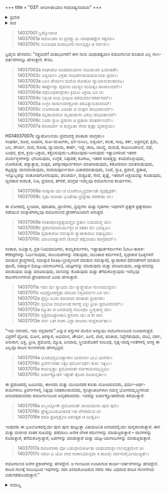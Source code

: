 +++
title = "037: ಅನುಗೀತಾಯಾಂ ಗುರುಶಿಷ್ಯಸಂವಾದಃ"
+++

<details><summary>ಪ್ರವೇಶ</summary>


।।   ಓಂ ಓಂ ನಮೋ ನಾರಾಯಣಾಯ।।   ಶ್ರೀ ವೇದವ್ಯಾಸಾಯ ನಮಃ ।।

ಶ್ರೀ ಕೃಷ್ಣದ್ವೈಪಾಯನ ವೇದವ್ಯಾಸ ವಿರಚಿತ  

**ಶ್ರೀ ಮಹಾಭಾರತ**

**ಅಶ್ವಮೇಧಿಕ ಪರ್ವ**

**ಅಶ್ವಮೇಧಿಕ ಪರ್ವ**

**ಅಧ್ಯಾಯ 37**


</details>

<details><summary>ಸಾರ</summary>

ಕೃಷ್ಣನು ಅರ್ಜುನನಿಗೆ ಮೋಕ್ಷ ವಿಷಯಕ ಗುರು-ಶಿಷ್ಯರ ಸಂವಾದವನ್ನು ಮುಂದುವರಿಸಿ ಹೇಳಿದುದು (1-17).


</details>



> 14037001 ಬ್ರಹ್ಮೋವಾಚ  
14037001a ರಜೋಽಹಂ ವಃ ಪ್ರವಕ್ಷ್ಯಾಮಿ ಯಾಥಾತಥ್ಯೇನ ಸತ್ತಮಾಃ।  
14037001c ನಿಬೋಧತ ಮಹಾಭಾಗಾ ಗುಣವೃತ್ತಂ ಚ ಸರ್ವಶಃ।।

ಬ್ರಹ್ಮನು ಹೇಳಿದನು: “ಸತ್ತಮರೇ! ಮಹಾಭಾಗರೇ! ಈಗ ನಾನು ಯಥಾತಥ್ಯವಾಗಿ ರಜೋಗುಣದ ಕುರಿತಾದ ಎಲ್ಲ ಗುಣ-ವರ್ತನೆಗಳನ್ನೂ ಹೇಳುತ್ತೇನೆ. ಕೇಳಿರಿ.

> 14037002a ಸಂಘಾತೋ ರೂಪಮಾಯಾಸಃ ಸುಖದುಃಖೇ ಹಿಮಾತಪೌ।  
14037002c ಐಶ್ವರ್ಯಂ ವಿಗ್ರಹಃ ಸಂಧಿರ್ಹೇತುವಾದೋಽರತಿಃ ಕ್ಷಮಾ।।  
14037003a ಬಲಂ ಶೌರ್ಯಂ ಮದೋ ರೋಷೋ ವ್ಯಾಯಾಮಕಲಹಾವಪಿ।  
14037003c ಈರ್ಷ್ಯೇಪ್ಸಾ ಪೈಶುನಂ ಯುದ್ಧಂ ಮಮತ್ವಂ ಪರಿಪಾಲನಮ್।।  
14037004a ವಧಬಂಧಪರಿಕ್ಲೇಶಾಃ ಕ್ರಯೋ ವಿಕ್ರಯ ಏವ ಚ।  
14037004c ನಿಕೃಂತ ಚಿಂಧಿ ಭಿಂಧೀತಿ ಪರಮರ್ಮಾವಕರ್ತನಮ್।।  
14037005a ಉಗ್ರಂ ದಾರುಣಮಾಕ್ರೋಶಃ ಪರವಿತ್ತಾನುಶಾಸನಮ್।  
14037005c ಲೋಕಚಿಂತಾ ವಿಚಿಂತಾ ಚ ಮತ್ಸರಃ ಪರಿಭಾಷಣಮ್।।  
14037006a ಮೃಷಾವಾದೋ ಮೃಷಾದಾನಂ ವಿಕಲ್ಪಃ ಪರಿಭಾಷಣಮ್।  
14037006c ನಿಂದಾ ಸ್ತುತಿಃ ಪ್ರಶಂಸಾ ಚ ಪ್ರತಾಪಃ ಪರಿತರ್ಪಣಮ್।।  
14037007a ಪರಿಚರ್ಯಾ ಚ ಶುಶ್ರೂಷಾ ಸೇವಾ ತೃಷ್ಣಾ ವ್ಯಪಾಶ್ರಯಃ।

HG14037007c ವ್ಯೂಹೋಽನಯಃ ಪ್ರಮಾದಶ್ಚ ಪರಿತಾಪಃ ಪರಿಗ್ರಹಃ।।  
ಸಂಘರ್ಷ, ರೂಪ, ಆಯಾಸ, ಸುಖ-ದುಃಖಗಳು, ಛಳಿ-ಬಿಸಿಲು, ಐಶ್ವರ್ಯ, ಕಲಹ, ಸಂಧಿ, ತರ್ಕ, ಅಪ್ರಸನ್ನತೆ, ಕ್ಷಮೆ, ಬಲ, ಶೌರ್ಯ, ಮದ, ರೋಷ, ವ್ಯಾಯಾಮ, ಈರ್ಷೆ, ಇಚ್ಛೆ, ಚಾಡಿ, ಯುದ್ಧ, ಮಮತೆ, ಕುಟುಂಬಪಾಲನೆ, ವಧೆ, ಬಂಧನ, ಕ್ಲೇಶ, ಕ್ರಯ-ವಿಕ್ರಯ, ಕತ್ತರಿಸುವುದು-ಒಡೆಯುವುದು-ಸೀಳುವುದು ಇತ್ಯಾದಿಗಳಿಂದ ಇತರರ ಮರ್ಮಸ್ಥಳಗಳನ್ನು ಭೇದಿಸುವುದು, ಉಗ್ರತೆ, ನಿಷ್ಠುರತೆ, ಕೂಗಾಟ, ಇತರರ ಸಂಪತ್ತನ್ನು ಕಸಿದುಕೊಳ್ಳುವುದು, ಲೋಕಚಿಂತೆ, ಪಶ್ಚಾತ್ತಾಪ, ಮತ್ಸರ, ತಿರಸ್ಕಾರಪೂರ್ವಕವಾಗಿ ಮಾತನಾಡುವುದು, ಕಠೋರವಾಗಿ ಮಾತನಾಡುವುದು, ಕೆಟ್ಟದ್ದನ್ನು ದಾನಮಾಡುವುದು, ಸಂಶಯಪೂರ್ಣವಾಗಿ ವಿಚಾರಮಾಡುವುದು, ನಿಂದೆ, ಸ್ತುತಿ, ಪ್ರಶಂಸೆ, ಪ್ರತಾಪ, ಇನ್ನೊಬ್ಬರನ್ನು ಸಂತೋಷಗೊಳಿಸುವುದು, ಪರಿಚರ್ಯೆ, ಶುಶ್ರೂಷೆ, ಸೇವೆ, ತೃಷ್ಣೆ, ಇತರರಿಗೆ ಆಶ್ರಯವನ್ನು ಕೊಡುವುದು, ವ್ಯವಹಾರ ಕುಶಲತೆ, ನೀತಿ, ಪ್ರಮಾದ, ತೆಗಳಿಕೆ, ಪರಿಗ್ರಹ ಇವೆಲ್ಲವೂ ರಜೋಗುಣದ ಕಾರ್ಯಗಳು.

> 14037008a ಸಂಸ್ಕಾರಾ ಯೇ ಚ ಲೋಕೇಽಸ್ಮಿನ್ಪ್ರವರ್ತಂತೇ ಪೃಥಕ್ಪೃಥಕ್।  
14037008c ನೃಷು ನಾರೀಷು ಭೂತೇಷು ದ್ರವ್ಯೇಷು ಶರಣೇಷು ಚ।।

ಈ ಲೋಕದಲ್ಲಿ ಸ್ತ್ರೀಯರು, ಪುರುಷರು, ಪ್ರಾಣಿಗಳು, ದ್ರವ್ಯಗಳು ಮತ್ತು ಗೃಹಗಳು ಇವುಗಳಿಗೆ ಪ್ರತ್ಯೇಕ ಪ್ರತ್ಯೇಕವಾಗಿ ನಡೆಯುವ ಸಂಸ್ಕಾರಗಳೆಲ್ಲವೂ ರಜೋಗುಣದ ಪ್ರೇರಣೆಯಿಂದಲೇ ಆಗುತ್ತದೆ.

> 14037009a ಸಂತಾಪೋಽಪ್ರತ್ಯಯಶ್ಚೈವ ವ್ರತಾನಿ ನಿಯಮಾಶ್ಚ ಯೇ।  
14037009c ಪ್ರದಾನಮಾಶೀರ್ಯುಕ್ತಂ ಚ ಸತತಂ ಮೇ ಭವತ್ವಿತಿ।।  
14037010a ಸ್ವಧಾಕಾರೋ ನಮಸ್ಕಾರಃ ಸ್ವಾಹಾಕಾರೋ ವಷಟ್ಕ್ರಿಯಾ।  
14037010c ಯಾಜನಾಧ್ಯಾಪನೇ ಚೋಭೇ ತಥೈವಾಹುಃ ಪರಿಗ್ರಹಮ್।।

ಸಂತಾಪ, ಅವಿಶ್ವಾಸ, ವ್ರತ-ನಿಯಮಾದಿಗಳು, ಕಾಮ್ಯಕರ್ಮಗಳು, ಇಷ್ಟಾಪೂರ್ತಕರ್ಮಗಳು (ಬಾವಿ-ತಟಾಕ-ಕೆರೆಕಟ್ಟೆಗಳನ್ನು ನಿರ್ಮಿಸುವುದು, ಸಾಲುಮರಗಳನ್ನು ನೆಡುವುದು, ಮುಂತಾದ ಕರ್ಮಗಳು), ಸ್ವಧಾಕಾರ (ಪಿತೃಗಳಿಗೆ ಮಾಡುವ ಶ್ರಾದ್ಧಗಳು), ನಮಸ್ಕಾರ (ಅತಿಥಿ-ಬ್ರಾಹ್ಮಣರಿಗೆ ಮಾಡುವ ನಮಸ್ಕಾರ), ಸ್ವಾಹಾಕಾರ (ದೇವತೆಗಳಿಗೆ ಮಾಡುವ ಪೂಜೆ), ವಷಟ್ಕಾರ (ಯಜ್ಞ-ಯಾಗಾದಿಗಳು), ಯಜ್ಞಗಳನ್ನು ಮಾಡುವುದು ಮತ್ತು ಮಾಡಿಸುವುದು, ಅಧ್ಯಾಪನವನ್ನು ಮಾಡುವುದು ಮತ್ತು ಮಾಡಿಸುವುದು, ದಾನವನ್ನು ಕೊಡುವುದು ಮತ್ತು ತೆಗೆದುಕೊಳ್ಳುವುದು ಇವೆಲ್ಲವೂ ರಾಜಸಗುಣಗಳಿಂದ ಪ್ರೇರಿತವಾಗಿವೆ ಎಂದು ಹೇಳುತ್ತಾರೆ.

> 14037011a ಇದಂ ಮೇ ಸ್ಯಾದಿದಂ ಮೇ ಸ್ಯಾತ್ಸ್ನೇಹೋ ಗುಣಸಮುದ್ಭವಃ।  
14037011c ಅಭಿದ್ರೋಹಸ್ತಥಾ ಮಾಯಾ ನಿಕೃತಿರ್ಮಾನ ಏವ ಚ।।  
14037012a ಸ್ತೈನ್ಯಂ ಹಿಂಸಾ ಪರೀವಾದಃ ಪರಿತಾಪಃ ಪ್ರಜಾಗರಃ।  
14037012c ಸ್ತಂಭೋ ದಂಭೋಽಥ ರಾಗಶ್ಚ ಭಕ್ತಿಃ ಪ್ರೀತಿಃ ಪ್ರಮೋದನಮ್।।  
14037013a ದ್ಯೂತಂ ಚ ಜನವಾದಶ್ಚ ಸಂಬಂಧಾಃ ಸ್ತ್ರೀಕೃತಾಶ್ಚ ಯೇ।  
14037013c ನೃತ್ತವಾದಿತ್ರಗೀತಾನಿ ಪ್ರಸಂಗಾ ಯೇ ಚ ಕೇ ಚನ।  
14037013e ಸರ್ವ ಏತೇ ಗುಣಾ ವಿಪ್ರಾ ರಾಜಸಾಃ ಸಂಪ್ರಕೀರ್ತಿತಾಃ।।

“ಇದು ನನಗಿರಲಿ, ಇದು ನನ್ನದಾಗಲಿ” ಎನ್ನುವ ವಸ್ತುಗಳ ಮೇಲಿನ ಆಸಕ್ತಿಯು ರಜೋಗುಣದಿಂದ ಉಂಟಾಗುತ್ತದೆ. ವಿಪ್ರರೇ! ದ್ರೋಹ, ಮೋಸ, ತಿರಸ್ಕಾರ, ಅಭಿಮಾನ, ಚೌರ್ಯ, ಹಿಂಸೆ, ವಾದ, ಪರಿತಾಪ, ನಿದ್ದೆಗೆಡುವುದು, ದಂಭ, ದರ್ಪ, ಅನುರಾಗ, ಭಕ್ತಿ, ಪ್ರೀತಿ, ಪ್ರಮೋದ, ದ್ಯೂತ, ಜನವಾದ, ಸ್ತ್ರೀಯರೊಡನೆ ಸಂಬಂಧ, ನೃತ್ಯ-ವಾದ್ಯ-ಗೀತೆಗಳಲ್ಲಿ ಆಸಕ್ತಿ ಈ ಎಲ್ಲವೂ ರಾಜಸ ಗುಣಗಳೆಂದು ಹೇಳಲ್ಪಟ್ಟಿವೆ.

> 14037014a ಭೂತಭವ್ಯಭವಿಷ್ಯಾಣಾಂ ಭಾವಾನಾಂ ಭುವಿ ಭಾವನಾಃ।  
14037014c ತ್ರಿವರ್ಗನಿರತಾ ನಿತ್ಯಂ ಧರ್ಮೋಽರ್ಥಃ ಕಾಮ ಇತ್ಯಪಿ।।  
14037015a ಕಾಮವೃತ್ತಾಃ ಪ್ರಮೋದಂತೇ ಸರ್ವಕಾಮಸಮೃದ್ಧಿಭಿಃ।  
14037015c ಅರ್ವಾಕ್ಸ್ರೋತಸ ಇತ್ಯೇತೇ ತೈಜಸಾ ರಜಸಾವೃತಾಃ।।

ಈ ಪ್ರಪಂಚದಲ್ಲಿ ಹಿಂದಿನದು, ಈಗಿನದು ಮತ್ತು ಮುಂದಿನದರ ಕುರಿತು ಯೋಚಿಸುವವರು, ಧರ್ಮ-ಅರ್ಥ-ಕಾಮಗಳೆಂಬ ತ್ರಿವರ್ಗಗಳಲ್ಲಿ ನಿತ್ಯವೂ ನಿರತರಾಗಿರುವವರು, ಸ್ವೇಚ್ಛಾಚಾರಿಗಳಾಗಿ ಸಮಸ್ತ ಭೋಗಸಮೃದ್ಧಿಗಳಿಂದ ಆನಂದಪಡುವವರು ರಜೋಗುಣದಿಂದ ಆವೃತರಾದವರು. ಇವರನ್ನು ಅರ್ವಾಕ್ಸ್ರೋತಸರೆಂದು ಕರೆಯುತ್ತಾರೆ.

> 14037016a ಅಸ್ಮಿಽಲ್ಲೋಕೇ ಪ್ರಮೋದಂತೇ ಜಾಯಮಾನಾಃ ಪುನಃ ಪುನಃ।  
14037016c ಪ್ರೇತ್ಯಭಾವಿಕಮೀಹಂತ ಇಹ ಲೌಕಿಕಮೇವ ಚ।  
14037016e ದದತಿ ಪ್ರತಿಗೃಹ್ಣಂತಿ ಜಪಂತ್ಯಥ ಚ ಜುಹ್ವತಿ।।

ಇಂಥವರು ಈ ಭೂಲೋಕದಲ್ಲಿಯೇ ಪುನಃ ಪುನಃ ಹುಟ್ಟುತ್ತಾ ವಿಷಯಜನಿತ ಆನಂದದಲ್ಲಿಯೇ ಮಗ್ನರಾಗಿರುತ್ತಾರೆ. ಈಗ ಮತ್ತು ಮರಣದ ನಂತರ ಸುಖವನ್ನು ಪಡೆಯಲು ಅನೇಕ ಲೌಕಿಕ ಕರ್ಮಗಳನ್ನು ಮಾಡುತ್ತಿರುತ್ತಾರೆ – ದಾನಗಳನ್ನು ಕೊಡುತ್ತಾರೆ, ತೆಗೆದುಕೊಳ್ಳುತ್ತಾರೆ, ಜಪಗಳನ್ನು ಮಾಡುತ್ತಾರೆ ಮತ್ತು ಯಜ್ಞ-ಯಾಗಾದಿಗಳನ್ನು ಮಾಡುತ್ತಿರುತ್ತಾರೆ.

> 14037017a ರಜೋಗುಣಾ ವೋ ಬಹುಧಾನುಕೀರ್ತಿತಾ
       ಯಥಾವದುಕ್ತಂ ಗುಣವೃತ್ತಮೇವ ಚ।  
> 14037017c ನರೋ ಹಿ ಯೋ ವೇದ ಗುಣಾನಿಮಾನ್ಸದಾ
       ಸ ರಾಜಸೈಃ ಸರ್ವಗುಣೈರ್ವಿಮುಚ್ಯತೇ।।  

ರಜೋಗುಣದ ಅನೇಕ ಪ್ರಕಾರಗಳನ್ನು ಹೇಳಿದ್ದೇನೆ. ಆ ಗುಣದಿಂದ ಉಂಟಾಗುವ ಕಾರ್ಯ-ವರ್ತನೆಗಳನ್ನೂ ಹೇಳಿದ್ದೇನೆ. ರಾಜಸ ಗುಣಕ್ಕೆ ಸಂಬಂಧಿಸಿದ ಇವುಗಳನ್ನು ಸದಾ ತಿಳಿದುಕೊಂಡಿರುವ ನರನು ಸಕಲ ವಿಧವಾದ ರಾಜಸ ಗುಣಗಳಿಂದ ಬಿಡುಗಡೆಹೊಂದುತ್ತಾನೆ.”



<details><summary>ಸಮಾಪ್ತಿ</summary>

ಇತಿ ಶ್ರೀಮಹಾಭಾರತೇ ಅಶ್ವಮೇಧಿಕಪರ್ವಣಿ ಅನುಗೀತಾಯಾಂ ಗುರುಶಿಷ್ಯಸಂವಾದೇ ಸಪ್ತತ್ರಿಂಶೋಽಧ್ಯಾಯಃ।।  
ಇದು ಶ್ರೀಮಹಾಭಾರತದಲ್ಲಿ ಅಶ್ವಮೇಧಿಕಪರ್ವದಲ್ಲಿ ಅನುಗೀತಾಯಾಂ ಗುರುಶಿಷ್ಯಸಂವಾದ ಎನ್ನುವ ಮೂವತ್ತೇಳನೇ ಅಧ್ಯಾಯವು.

</details>


